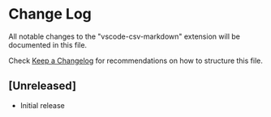 # Change Log

All notable changes to the "vscode-csv-markdown" extension will be documented in this file.

Check [Keep a Changelog](http://keepachangelog.com/) for recommendations on how to structure this file.

## [Unreleased]

- Initial release